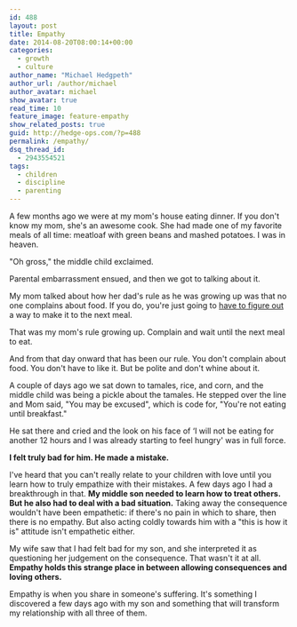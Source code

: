 ```yaml
---
id: 488
layout: post
title: Empathy
date: 2014-08-20T08:00:14+00:00
categories:
  - growth
  - culture
author_name: "Michael Hedgpeth"
author_url: /author/michael
author_avatar: michael
show_avatar: true
read_time: 10
feature_image: feature-empathy 
show_related_posts: true 
guid: http://hedge-ops.com/?p=488
permalink: /empathy/
dsq_thread_id:
  - 2943554521
tags:
  - children
  - discipline
  - parenting
---
```

A few months ago we were at my mom's house eating dinner. If you don't know my mom, she's an awesome cook. She had made one of my favorite meals of all time: meatloaf with green beans and mashed potatoes. I was in heaven.

"Oh gross," the middle child exclaimed.<!--more-->

Parental embarrassment ensued, and then we got to talking about it.

My mom talked about how her dad's rule as he was growing up was that no one complains about food. If you do, you're just going to [have to figure out](/achievable-contentment/) a way to make it to the next meal.

That was my mom's rule growing up. Complain and wait until the next meal to eat.

And from that day onward that has been our rule. You don't complain about food. You don't have to like it. But be polite and don't whine about it.

A couple of days ago we sat down to tamales, rice, and corn, and the middle child was being a pickle about the tamales. He stepped over the line and Mom said, "You may be excused", which is code for, "You're not eating until breakfast."

He sat there and cried and the look on his face of &#8216;I will not be eating for another 12 hours and I was already starting to feel hungry' was in full force.

**I felt truly bad for him. He made a mistake.**

I've heard that you can't really relate to your children with love until you learn how to truly empathize with their mistakes. A few days ago I had a breakthrough in that. **My middle son needed to learn how to treat others. But he also had to deal with a bad situation.** Taking away the consequence wouldn't have been empathetic: if there's no pain in which to share, then there is no empathy. But also acting coldly towards him with a "this is how it is" attitude isn't empathetic either.

My wife saw that I had felt bad for my son, and she interpreted it as questioning her judgement on the consequence. That wasn't it at all. **Empathy holds this strange place in between allowing consequences and loving others.**

Empathy is when you share in someone's suffering. It's something I discovered a few days ago with my son and something that will transform my relationship with all three of them.
